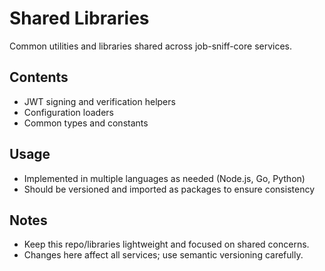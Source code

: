 # Shared Libraries

Common utilities and libraries shared across job-sniff-core services.

## Contents

- JWT signing and verification helpers  
- Configuration loaders  
- Common types and constants  

## Usage

- Implemented in multiple languages as needed (Node.js, Go, Python)  
- Should be versioned and imported as packages to ensure consistency  

## Notes

- Keep this repo/libraries lightweight and focused on shared concerns.  
- Changes here affect all services; use semantic versioning carefully.
